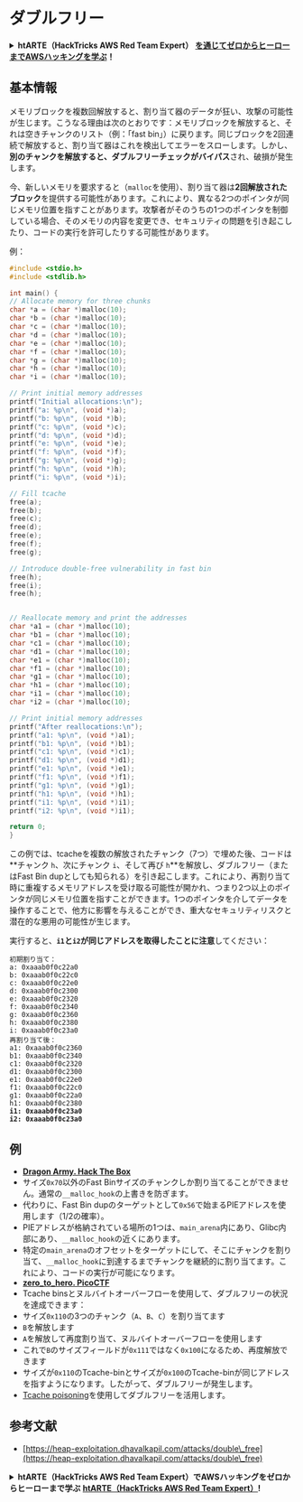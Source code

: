 # ダブルフリー

<details>

<summary><strong>htARTE（HackTricks AWS Red Team Expert）</strong> <a href="https://training.hacktricks.xyz/courses/arte"><strong>を通じてゼロからヒーローまでAWSハッキングを学ぶ</strong></a><strong>！</strong></summary>

HackTricks をサポートする他の方法:

* **HackTricks で企業を宣伝したい**または **HackTricks をPDFでダウンロードしたい**場合は、[**SUBSCRIPTION PLANS**](https://github.com/sponsors/carlospolop)をチェックしてください！
* [**公式PEASS＆HackTricksスワッグ**](https://peass.creator-spring.com)を入手する
* [**The PEASS Family**](https://opensea.io/collection/the-peass-family)を発見し、独占的な[**NFTs**](https://opensea.io/collection/the-peass-family)のコレクションを見つける
* 💬 [**Discordグループ**](https://discord.gg/hRep4RUj7f)または[**telegramグループ**](https://t.me/peass)に**参加**するか、**Twitter** 🐦 [**@hacktricks\_live**](https://twitter.com/hacktricks\_live)を**フォロー**する
* **ハッキングトリックを共有するために、** [**HackTricks**](https://github.com/carlospolop/hacktricks)と[**HackTricks Cloud**](https://github.com/carlospolop/hacktricks-cloud)のgithubリポジトリにPRを提出する

</details>

## 基本情報

メモリブロックを複数回解放すると、割り当て器のデータが狂い、攻撃の可能性が生じます。こうなる理由は次のとおりです：メモリブロックを解放すると、それは空きチャンクのリスト（例：「fast bin」）に戻ります。同じブロックを2回連続で解放すると、割り当て器はこれを検出してエラーをスローします。しかし、**別のチャンクを解放すると、ダブルフリーチェックがバイパス**され、破損が発生します。

今、新しいメモリを要求すると（`malloc`を使用）、割り当て器は**2回解放されたブロック**を提供する可能性があります。これにより、異なる2つのポインタが同じメモリ位置を指すことがあります。攻撃者がそのうちの1つのポインタを制御している場合、そのメモリの内容を変更でき、セキュリティの問題を引き起こしたり、コードの実行を許可したりする可能性があります。

例：
```c
#include <stdio.h>
#include <stdlib.h>

int main() {
// Allocate memory for three chunks
char *a = (char *)malloc(10);
char *b = (char *)malloc(10);
char *c = (char *)malloc(10);
char *d = (char *)malloc(10);
char *e = (char *)malloc(10);
char *f = (char *)malloc(10);
char *g = (char *)malloc(10);
char *h = (char *)malloc(10);
char *i = (char *)malloc(10);

// Print initial memory addresses
printf("Initial allocations:\n");
printf("a: %p\n", (void *)a);
printf("b: %p\n", (void *)b);
printf("c: %p\n", (void *)c);
printf("d: %p\n", (void *)d);
printf("e: %p\n", (void *)e);
printf("f: %p\n", (void *)f);
printf("g: %p\n", (void *)g);
printf("h: %p\n", (void *)h);
printf("i: %p\n", (void *)i);

// Fill tcache
free(a);
free(b);
free(c);
free(d);
free(e);
free(f);
free(g);

// Introduce double-free vulnerability in fast bin
free(h);
free(i);
free(h);


// Reallocate memory and print the addresses
char *a1 = (char *)malloc(10);
char *b1 = (char *)malloc(10);
char *c1 = (char *)malloc(10);
char *d1 = (char *)malloc(10);
char *e1 = (char *)malloc(10);
char *f1 = (char *)malloc(10);
char *g1 = (char *)malloc(10);
char *h1 = (char *)malloc(10);
char *i1 = (char *)malloc(10);
char *i2 = (char *)malloc(10);

// Print initial memory addresses
printf("After reallocations:\n");
printf("a1: %p\n", (void *)a1);
printf("b1: %p\n", (void *)b1);
printf("c1: %p\n", (void *)c1);
printf("d1: %p\n", (void *)d1);
printf("e1: %p\n", (void *)e1);
printf("f1: %p\n", (void *)f1);
printf("g1: %p\n", (void *)g1);
printf("h1: %p\n", (void *)h1);
printf("i1: %p\n", (void *)i1);
printf("i2: %p\n", (void *)i1);

return 0;
}
```
この例では、tcacheを複数の解放されたチャンク（7つ）で埋めた後、コードは**チャンク `h`、次にチャンク `i`、そして再び `h`**を解放し、ダブルフリー（またはFast Bin dupとしても知られる）を引き起こします。これにより、再割り当て時に重複するメモリアドレスを受け取る可能性が開かれ、つまり2つ以上のポインタが同じメモリ位置を指すことができます。1つのポインタを介してデータを操作することで、他方に影響を与えることができ、重大なセキュリティリスクと潜在的な悪用の可能性が生じます。

実行すると、**`i1`と`i2`が同じアドレスを取得したことに注意**してください：

<pre><code>初期割り当て：
a: 0xaaab0f0c22a0
b: 0xaaab0f0c22c0
c: 0xaaab0f0c22e0
d: 0xaaab0f0c2300
e: 0xaaab0f0c2320
f: 0xaaab0f0c2340
g: 0xaaab0f0c2360
h: 0xaaab0f0c2380
i: 0xaaab0f0c23a0
再割り当て後：
a1: 0xaaab0f0c2360
b1: 0xaaab0f0c2340
c1: 0xaaab0f0c2320
d1: 0xaaab0f0c2300
e1: 0xaaab0f0c22e0
f1: 0xaaab0f0c22c0
g1: 0xaaab0f0c22a0
h1: 0xaaab0f0c2380
<strong>i1: 0xaaab0f0c23a0
</strong><strong>i2: 0xaaab0f0c23a0
</strong></code></pre>

## 例

* [**Dragon Army. Hack The Box**](https://7rocky.github.io/en/ctf/htb-challenges/pwn/dragon-army/)
* サイズ`0x70`以外のFast Binサイズのチャンクしか割り当てることができません。通常の`__malloc_hook`の上書きを防ぎます。
* 代わりに、Fast Bin dupのターゲットとして`0x56`で始まるPIEアドレスを使用します（1/2の確率）。
* PIEアドレスが格納されている場所の1つは、`main_arena`内にあり、Glibc内部にあり、`__malloc_hook`の近くにあります。
* 特定の`main_arena`のオフセットをターゲットにして、そこにチャンクを割り当て、`__malloc_hook`に到達するまでチャンクを継続的に割り当てます。これにより、コードの実行が可能になります。
* [**zero_to_hero. PicoCTF**](https://7rocky.github.io/en/ctf/picoctf/binary-exploitation/zero_to_hero/)
* Tcache binsとヌルバイトオーバーフローを使用して、ダブルフリーの状況を達成できます：
* サイズ`0x110`の3つのチャンク（`A`、`B`、`C`）を割り当てます
* `B`を解放します
* `A`を解放して再度割り当て、ヌルバイトオーバーフローを使用します
* これで`B`のサイズフィールドが`0x111`ではなく`0x100`になるため、再度解放できます
* サイズが`0x110`のTcache-binとサイズが`0x100`のTcache-binが同じアドレスを指すようになります。したがって、ダブルフリーが発生します。
* [Tcache poisoning](tcache-bin-attack.md)を使用してダブルフリーを活用します。

## 参考文献

* [https://heap-exploitation.dhavalkapil.com/attacks/double\_free](https://heap-exploitation.dhavalkapil.com/attacks/double\_free)

<details>

<summary><strong>htARTE（HackTricks AWS Red Team Expert）でAWSハッキングをゼロからヒーローまで学ぶ</strong> <a href="https://training.hacktricks.xyz/courses/arte"><strong>htARTE（HackTricks AWS Red Team Expert）</strong></a><strong>!</strong></summary>

HackTricksをサポートする他の方法：

* **HackTricksで企業を宣伝したい**場合や**HackTricksをPDFでダウンロード**したい場合は、[**SUBSCRIPTION PLANS**](https://github.com/sponsors/carlospolop)をチェックしてください！
* [**公式PEASS＆HackTricksのグッズ**](https://peass.creator-spring.com)を入手してください
* [**The PEASS Family**](https://opensea.io/collection/the-peass-family)を発見し、独占的な[**NFTs**](https://opensea.io/collection/the-peass-family)のコレクションを見つけます
* **💬 [Discordグループ](https://discord.gg/hRep4RUj7f)**に参加するか、[telegramグループ](https://t.me/peass)に参加するか、**Twitter** 🐦 [**@hacktricks\_live**](https://twitter.com/hacktricks\_live)**をフォロー**してください。
* **HackTricks**および**HackTricks Cloud**のGitHubリポジトリにPRを提出して、**ハッキングトリックを共有**してください。

</details>
